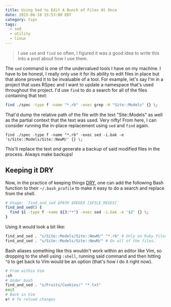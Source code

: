 ```yaml
---
title: Using Sed to Edit A Bunch of Files At Once
date: 2015-06-18 15:53:00 EDT
category: tips
tags:
  - sed
  - utility
  - linux
---
```


> I use `sed` and `find` so often, I figured it was a good idea to write this
> into a post about how I use them.

The `sed` command is one of the undervalued tools I have on my machine. I have
to be honest, I really only use it for its ability to edit files in place but
that alone proved it to be invaluable of a tool. For example, let's say I'm in a
project that uses RSpec and I want to update a namespace that's used throughout
the project. I'd use `find` to do a search for all of the files containing that
text:

```bash
find ./spec -type f -name "*.rb" -exec grep -H "Site::Models" {} \;
```

That'd dump the relative path of the file with the text "Site::Models" as well
as the partial context that the text was used. Very nifty! From here, I can
consider running the in-place replacement using `sed` and `find` again.

```
find ./spec -type f -name "*.rb" -exec sed -i.bak -e 's/Site::Models/Site::NewM/' {} \;
```

This'll replace the text _and_ generate a backup of said modified files in the
process. Always make backups!

## Keeping it DRY

Now, in the practice of keeping things [DRY][], one can add the following Bash
function to their `~/.bash_profile` to make it easy to do a search and replace
from the shell.

```bash
# Usage: `find_and_sed $PATH $REGEX [$FILE_REGEX]`
find_and_sed() {
  find $1 -type f -name ${3:"*"} -exec sed -i.bak -e '$2' {} \;
}
```

Using it would look a bit like:

```bash
find_and_sed . "s/Site::Models/Site::NewM/" "*.rb" # Only on Ruby files
find_and_sed . "s/Site::Models/Site::NewM/" # On all of the files.
```

Bash aliases something like this wouldn't work within an editor like Vim, so
dropping to the shell using `:shell`, running said command and then hitting `^D`
to get back to Vim would be an option (that's how I do it right now).

```bash
# From within Vim
:sh
# Under bash
find_and_sed . "s/Fruits/Cookies/" "*.txt"
exit
# Back in Vim
e! # To reload changes
```

[dry]: https://en.wikipedia.org/wiki/Don't_repeat_yourself
